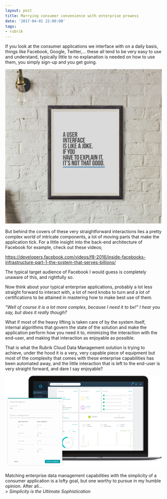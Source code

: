 ```yaml
---
layout: post
title: Marrying consumer convenience with enterprise prowess
date: '2017-04-01 22:00:00'
tags:
- rubrik
---
```


If you look at the consumer applications we interface with on a daily basis, things like Facebook, Google, Twitter,… these all tend to be very easy to use and understand, typically little to no explanation is needed on how to use them, you simply sign-up and you get going.

<img src="/assets/img/if_joke.jpg">

But behind the covers of these very straightforward interactions lies a pretty complex world of intricate components, a lot of moving parts that make the application tick. For a little insight into the back-end architecture of Facebook for example, check out these videos;

https://developers.facebook.com/videos/f8-2016/inside-facebooks-infrastructure-part-1-the-system-that-serves-billions/

The typical target audience of Facebook I would guess is completely unaware of this, and rightfully so.

Now think about your typical enterprise applications, probably a lot less straight forward to interact with, a lot of nerd knobs to turn and a lot of certifications to be attained in mastering how to make best use of them.

_“Well of course it is a lot more complex, because I need it to be!” I hear you say, but does it really though?_

What if most of the heavy lifting is taken care of by the system itself, internal algorithms that govern the state of the solution and make the application perform how you need it to, minimizing the interaction with the end-user, and making that interaction as enjoyable as possible.

That is what the Rubrik Cloud Data Management solution is trying to achieve, under the hood it is a very, very capable piece of equipment but most of the complexity that comes with these enterprise capabilities has been automated away, and the little interaction that is left to the end-user is very straight forward, and dare I say enjoyable?

<img src="/assets/img/laptop-desktop1x.png">

Matching enterprise data management capabilities with the simplicity of a consumer application is a lofty goal, but one worthy to pursue in my humble opinion. After all…  
\> _Simplicity is the Ultimate Sophistication &nbsp;_

